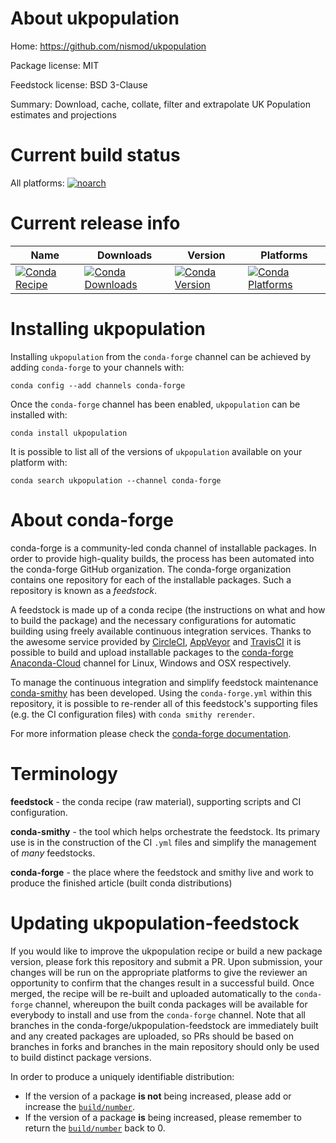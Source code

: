 About ukpopulation
==================

Home: https://github.com/nismod/ukpopulation

Package license: MIT

Feedstock license: BSD 3-Clause

Summary: Download, cache, collate, filter and extrapolate UK Population estimates and projections



Current build status
====================

All platforms:
[![noarch](https://img.shields.io/circleci/project/github/conda-forge/ukpopulation-feedstock/master.svg?label=noarch)](https://circleci.com/gh/conda-forge/ukpopulation-feedstock)

Current release info
====================

| Name | Downloads | Version | Platforms |
| --- | --- | --- | --- |
| [![Conda Recipe](https://img.shields.io/badge/recipe-ukpopulation-green.svg)](https://anaconda.org/conda-forge/ukpopulation) | [![Conda Downloads](https://img.shields.io/conda/dn/conda-forge/ukpopulation.svg)](https://anaconda.org/conda-forge/ukpopulation) | [![Conda Version](https://img.shields.io/conda/vn/conda-forge/ukpopulation.svg)](https://anaconda.org/conda-forge/ukpopulation) | [![Conda Platforms](https://img.shields.io/conda/pn/conda-forge/ukpopulation.svg)](https://anaconda.org/conda-forge/ukpopulation) |

Installing ukpopulation
=======================

Installing `ukpopulation` from the `conda-forge` channel can be achieved by adding `conda-forge` to your channels with:

```
conda config --add channels conda-forge
```

Once the `conda-forge` channel has been enabled, `ukpopulation` can be installed with:

```
conda install ukpopulation
```

It is possible to list all of the versions of `ukpopulation` available on your platform with:

```
conda search ukpopulation --channel conda-forge
```


About conda-forge
=================

conda-forge is a community-led conda channel of installable packages.
In order to provide high-quality builds, the process has been automated into the
conda-forge GitHub organization. The conda-forge organization contains one repository
for each of the installable packages. Such a repository is known as a *feedstock*.

A feedstock is made up of a conda recipe (the instructions on what and how to build
the package) and the necessary configurations for automatic building using freely
available continuous integration services. Thanks to the awesome service provided by
[CircleCI](https://circleci.com/), [AppVeyor](http://www.appveyor.com/)
and [TravisCI](https://travis-ci.org/) it is possible to build and upload installable
packages to the [conda-forge](https://anaconda.org/conda-forge)
[Anaconda-Cloud](http://docs.anaconda.org/) channel for Linux, Windows and OSX respectively.

To manage the continuous integration and simplify feedstock maintenance
[conda-smithy](http://github.com/conda-forge/conda-smithy) has been developed.
Using the ``conda-forge.yml`` within this repository, it is possible to re-render all of
this feedstock's supporting files (e.g. the CI configuration files) with ``conda smithy rerender``.

For more information please check the [conda-forge documentation](https://conda-forge.org/docs/).

Terminology
===========

**feedstock** - the conda recipe (raw material), supporting scripts and CI configuration.

**conda-smithy** - the tool which helps orchestrate the feedstock.
                   Its primary use is in the construction of the CI ``.yml`` files
                   and simplify the management of *many* feedstocks.

**conda-forge** - the place where the feedstock and smithy live and work to
                  produce the finished article (built conda distributions)


Updating ukpopulation-feedstock
===============================

If you would like to improve the ukpopulation recipe or build a new
package version, please fork this repository and submit a PR. Upon submission,
your changes will be run on the appropriate platforms to give the reviewer an
opportunity to confirm that the changes result in a successful build. Once
merged, the recipe will be re-built and uploaded automatically to the
`conda-forge` channel, whereupon the built conda packages will be available for
everybody to install and use from the `conda-forge` channel.
Note that all branches in the conda-forge/ukpopulation-feedstock are
immediately built and any created packages are uploaded, so PRs should be based
on branches in forks and branches in the main repository should only be used to
build distinct package versions.

In order to produce a uniquely identifiable distribution:
 * If the version of a package **is not** being increased, please add or increase
   the [``build/number``](http://conda.pydata.org/docs/building/meta-yaml.html#build-number-and-string).
 * If the version of a package **is** being increased, please remember to return
   the [``build/number``](http://conda.pydata.org/docs/building/meta-yaml.html#build-number-and-string)
   back to 0.